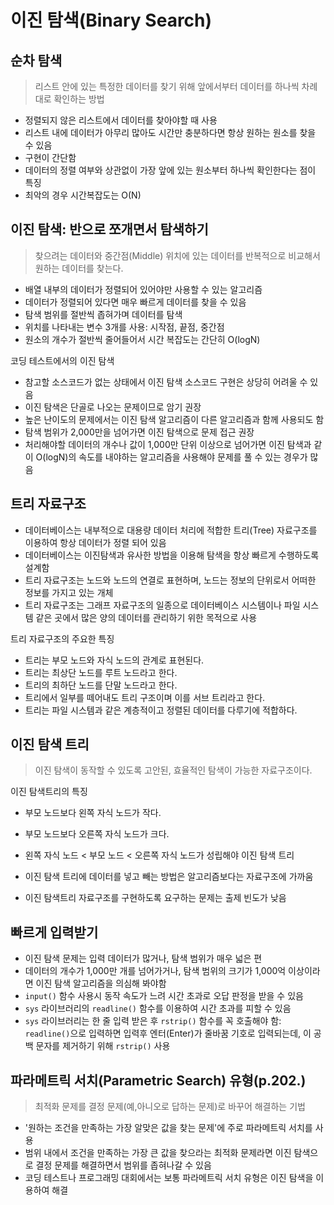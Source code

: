 # 이진 탐색(Binary Search)

## 순차 탐색

> 리스트 안에 있는 특정한 데이터를 찾기 위해 앞에서부터 데이터를 하나씩 차례대로 확인하는 방법

- 정렬되지 않은 리스트에서 데이터를 찾아야할 때 사용
- 리스트 내에 데이터가 아무리 많아도 시간만 충분하다면 항상 원하는 원소를 찾을 수 있음
- 구현이 간단함
- 데이터의 정렬 여부와 상관없이 가장 앞에 있는 원소부터 하나씩 확인한다는 점이 특징
- 최악의 경우 시간복잡도는 O(N)

## 이진 탐색: 반으로 쪼개면서 탐색하기

> 찾으려는 데이터와 중간점(Middle) 위치에 있는 데이터를 반복적으로 비교해서 원하는 데이터를 찾는다.

- 배열 내부의 데이터가 정렬되어 있어야만 사용할 수 있는 알고리즘
- 데이터가 정렬되어 있다면 매우 빠르게 데이터를 찾을 수 있음
- 탐색 범위를 절반씩 좁혀가며 데이터를 탐색
- 위치를 나타내는 변수 3개를 사용: 시작점, 끝점, 중간점
- 원소의 개수가 절반씩 줄어들어서 시간 복잡도는 간단히 O(logN)

코딩 테스트에서의 이진 탐색

- 참고할 소스코드가 없는 상태에서 이진 탐색 소스코드 구현은 상당히 어려울 수 있음
- 이진 탐색은 단골로 나오는 문제이므로 암기 권장
- 높은 난이도의 문제에서는 이진 탐색 알고리즘이 다른 알고리즘과 함께 사용되도 함
- 탐색 범위가 2,000만을 넘어가면 이진 탐색으로 문제 접근 권장
- 처리해야할 데이터의 개수나 값이 1,000만 단위 이상으로 넘어가면 이진 탐색과 같이 O(logN)의 속도를 내야하는 알고리즘을 사용해야 문제를 풀 수 있는 경우가 많음

## 트리 자료구조

- 데이터베이스는 내부적으로 대용량 데이터 처리에 적합한 트리(Tree) 자료구조를 이용하여 항상 데이터가 정렬 되어 있음
- 데이터베이스는 이진탐색과 유사한 방법을 이용해 탐색을 항상 빠르게 수행하도록 설계함
- 트리 자료구조는 노드와 노드의 연결로 표현하며, 노드는 정보의 단위로서 어떠한 정보를 가지고 있는 개체
- 트리 자료구조는 그래프 자료구조의 일종으로 데이터베이스 시스템이나 파일 시스템 같은 곳에서 많은 양의 데이터를 관리하기 위한 목적으로 사용

트리 자료구조의 주요한 특징

- 트리는 부모 노드와 자식 노드의 관계로 표현된다.
- 트리는 최상단 노드를 루트 노드라고 한다.
- 트리의 최하단 노드를 단말 노드라고 한다.
- 트리에서 일부를 떼어내도 트리 구조이며 이를 서브 트리라고 한다.
- 트리는 파일 시스템과 같은 계층적이고 정렬된 데이터를 다루기에 적합하다.

## 이진 탐색 트리

> 이진 탐색이 동작할 수 있도록 고안된, 효율적인 탐색이 가능한 자료구조이다.

이진 탐색트리의 특징

- 부모 노드보다 왼쪽 자식 노드가 작다.
- 부모 노드보다 오른쪽 자식 노드가 크다.
- 왼쪽 자식 노드 < 부모 노드 < 오른쪽 자식 노드가 성립해야 이진 탐색 트리

- 이진 탐색 트리에 데이터를 넣고 빼는 방법은 알고리즘보다는 자료구조에 가까움
- 이진 탐색트리 자료구조를 구현하도록 요구하는 문제는 출제 빈도가 낮음

## 빠르게 입력받기

- 이진 탐색 문제는 입력 데이터가 많거나, 탐색 범위가 매우 넓은 편
- 데이터의 개수가 1,000만 개를 넘어가거나, 탐색 범위의 크기가 1,000억 이상이라면 이진 탐색 알고리즘을 의심해 봐야함
- `input()` 함수 사용시 동작 속도가 느려 시간 초과로 오답 판정을 받을 수 있음
- `sys` 라이브러리의 `readline()` 함수를 이용하여 시간 초과를 피할 수 있음
- `sys` 라이브러리는 한 줄 입력 받은 후 `rstrip()` 함수를 꼭 호출해야 함: `readline()`으로 입력하면 입력후 엔터(Enter)가 줄바꿈 기호로 입력되는데, 이 공백 문자를 제거하기 위해 `rstrip()` 사용

## 파라메트릭 서치(Parametric Search) 유형(p.202.)

> 최적화 문제를 결정 문제(예,아니오로 답하는 문제)로 바꾸어 해결하는 기법

- '원하는 조건을 만족하는 가장 알맞은 값을 찾는 문제'에 주로 파라메트릭 서치를 사용
- 범위 내에서 조건을 만족하는 가장 큰 값을 찾으라는 최적화 문제라면 이진 탐색으로 결정 문제를 해결하면서 범위를 좁혀나갈 수 있음
- 코딩 테스트나 프로그래밍 대회에서는 보통 파라메트릭 서치 유형은 이진 탐색을 이용하여 해결
